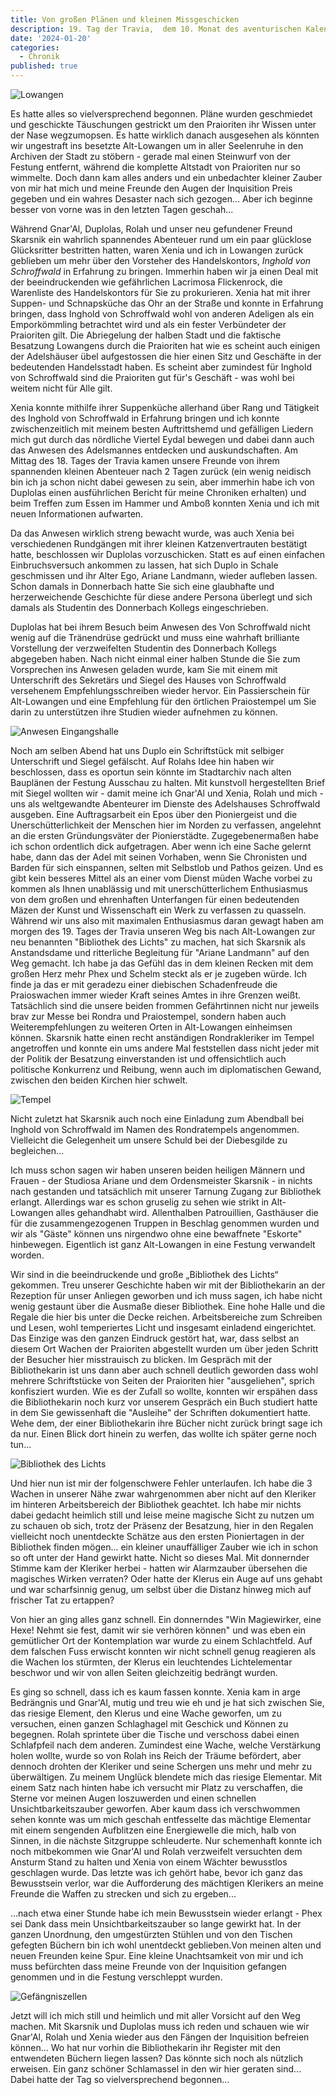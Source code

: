 ```yaml
---
title: Von großen Plänen und kleinen Missgeschicken
description: 19. Tag der Travia,  dem 10. Monat des aventurischen Kalender. Chronik des Barden Kilas.
date: '2024-01-20'
categories:
  - Chronik
published: true
---
```


![Lowangen](/maps/lowangen-annotiert2.jpg)

Es hatte alles so vielversprechend begonnen. Pläne wurden geschmiedet und geschickte Täuschungen gestrickt um den Praioriten ihr Wissen unter der Nase wegzumopsen. Es hatte wirklich danach ausgesehen als könnten wir ungestraft ins besetzte Alt-Lowangen um in aller Seelenruhe in den Archiven der Stadt zu stöbern - gerade mal einen Steinwurf von der Festung entfernt, während die komplette Altstadt von Praioriten nur so wimmelte. Doch dann kam alles anders und ein unbedachter kleiner Zauber von mir hat mich und meine Freunde den Augen der Inquisition Preis gegeben und ein wahres Desaster nach sich gezogen... Aber ich beginne besser von vorne was in den letzten Tagen geschah...

Während Gnar'Al, Duplolas, Rolah und unser neu gefundener Freund Skarsnik ein wahrlich spannendes Abenteuer rund um ein paar glücklose Glücksritter bestritten hatten, waren Xenia und ich in Lowangen zurück geblieben um mehr über den Vorsteher des Handelskontors, _Inghold von Schroffwald_ in Erfahrung zu bringen. Immerhin haben wir ja einen Deal mit der beeindruckenden wie gefährlichen Lacrimosa Flickenrock, die Warenliste des Handelskontors für Sie zu prokurieren. Xenia hat mit ihrer Suppen- und Schnapsküche das Ohr an der Straße und konnte in Erfahrung bringen, dass Inghold von Schroffwald wohl von anderen Adeligen als ein Emporkömmling betrachtet wird und als ein fester Verbündeter der Praioriten gilt. Die Abriegelung der halben Stadt und die faktische Besatzung Lowangens durch die Praioriten hat wie es scheint auch einigen der Adelshäuser übel aufgestossen die hier einen Sitz und Geschäfte in der bedeutenden Handelsstadt haben. Es scheint aber zumindest für Inghold von Schroffwald sind die Praioriten gut für's Geschäft - was wohl bei weitem nicht für Alle gilt.

Xenia konnte mithilfe ihrer Suppenküche allerhand über Rang und Tätigkeit des Inghold von Schroffwald in Erfahrung bringen und ich konnte zwischenzeitlich mit meinem besten Auftrittshemd und gefälligen Liedern mich gut durch das nördliche Viertel Eydal bewegen und dabei dann auch das Anwesen des Adelsmannes entdecken und auskundschaften. Am Mittag des 18. Tages der Travia kamen unsere Freunde von ihrem spannenden kleinen Abenteuer nach 2 Tagen zurück (ein wenig neidisch bin ich ja schon nicht dabei gewesen zu sein, aber immerhin habe ich von Duplolas einen ausführlichen Bericht für meine Chroniken erhalten) und beim Treffen zum Essen im Hammer und Amboß konnten Xenia und ich mit neuen Informationen aufwarten.

Da das Anwesen wirklich streng bewacht wurde, was auch Xenia bei verschiedenen Rundgängen mit ihrer kleinen Katzenvertrauten bestätigt hatte, beschlossen wir Duplolas vorzuschicken. Statt es auf einen einfachen Einbruchsversuch ankommen zu lassen, hat sich Duplo in Schale geschmissen und ihr Alter Ego, Ariane Landmann, wieder aufleben lassen. Schon damals in Donnerbach hatte Sie sich eine glaubhafte und herzerweichende Geschichte für diese andere Persona überlegt und sich damals als Studentin des Donnerbach Kollegs eingeschrieben.

Duplolas hat bei ihrem Besuch beim Anwesen des Von Schroffwald nicht wenig auf die Tränendrüse gedrückt und muss eine wahrhaft brilliante Vorstellung der verzweifelten Studentin des Donnerbach Kollegs abgegeben haben. Nach nicht einmal einer halben Stunde die Sie zum Vorsprechen ins Anwesen geladen wurde, kam Sie mit einem mit Unterschrift des Sekretärs und Siegel des Hauses von Schroffwald versehenem Empfehlungsschreiben wieder hervor. Ein Passierschein für Alt-Lowangen und eine Empfehlung für den örtlichen Praiostempel um Sie darin zu unterstützen ihre Studien wieder aufnehmen zu können.

![Anwesen Eingangshalle](/maps/anwesen-eingangshalle.jpg)

Noch am selben Abend hat uns Duplo ein Schriftstück mit selbiger Unterschrift und Siegel gefälscht. Auf Rolahs Idee hin haben wir beschlossen, dass es oportun sein könnte im Stadtarchiv nach alten Bauplänen der Festung Ausschau zu halten. Mit kunstvoll hergestellten Brief mit Siegel wollten wir - damit meine ich Gnar'Al und Xenia, Rolah und mich - uns als weltgewandte Abenteurer im Dienste des Adelshauses Schroffwald ausgeben. Eine Auftragsarbeit ein Epos über den Pioniergeist und die Unerschütterlichkeit der Menschen hier im Norden zu verfassen, angelehnt an die ersten Gründungsväter der Pionierstädte. Zugegebenermaßen habe ich schon ordentlich dick aufgetragen. Aber wenn ich eine Sache gelernt habe, dann das der Adel mit seinen Vorhaben, wenn Sie Chronisten und Barden für sich einspannen, selten mit Selbstlob und Pathos geizen. Und es gibt kein besseres Mittel als an einer vom Dienst müden Wache vorbei zu kommen als Ihnen unablässig und mit unerschütterlichem Enthusiasmus von dem großen und ehrenhaften Unterfangen für einen bedeutenden Mäzen der Kunst und Wissenschaft ein Werk zu verfassen zu quasseln. Während wir uns also mit maximalen Enthusiasmus daran gewagt haben am morgen des 19. Tages der Travia unseren Weg bis nach Alt-Lowangen zur neu benannten "Bibliothek des Lichts" zu machen, hat sich Skarsnik als Anstandsdame und ritterliche Begleitung für "Ariane Landmann" auf den Weg gemacht. Ich habe ja das Gefühl das in dem kleinen Recken mit dem großen Herz mehr Phex und Schelm steckt als er je zugeben würde. Ich finde ja das er mit geradezu einer diebischen Schadenfreude die Praioswachen immer wieder Kraft seines Amtes in ihre Grenzen weißt. Tatsächlich sind die unsere beiden frommen Gefährtinnen nicht nur jeweils brav zur Messe bei Rondra und Praiostempel, sondern haben auch Weiterempfehlungen zu weiteren Orten in Alt-Lowangen einheimsen können. Skarsnik hatte einen recht anständigen Rondrakleriker im Tempel angetroffen und konnte ein ums andere Mal feststellen dass nicht jeder mit der Politik der Besatzung einverstanden ist und offensichtlich auch politische Konkurrenz und Reibung, wenn auch im diplomatischen Gewand, zwischen den beiden Kirchen hier schwelt.

![Tempel](/maps/lowangen-tempel.jpg)

Nicht zuletzt hat Skarsnik auch noch eine Einladung zum Abendball bei Inghold von Schroffwald im Namen des Rondratempels angenommen. Vielleicht die Gelegenheit um unsere Schuld bei der Diebesgilde zu begleichen...

Ich muss schon sagen wir haben unseren beiden heiligen Männern und Frauen - der Studiosa Ariane und dem Ordensmeister Skarsnik - in nichts nach gestanden und tatsächlich mit unserer Tarnung Zugang zur Bibliothek erlangt. Allerdings war es schon gruselig zu sehen wie strikt in Alt-Lowangen alles gehandhabt wird. Allenthalben Patrouillien, Gasthäuser die für die zusammengezogenen Truppen in Beschlag genommen wurden und wir als "Gäste" können uns nirgendwo ohne eine bewaffnete "Eskorte" hinbewegen. Eigentlich ist ganz Alt-Lowangen in eine Festung verwandelt worden.

Wir sind in die beeindruckende und große „Bibliothek des Lichts“ gekommen. Treu unserer Geschichte haben wir mit der Bibliothekarin an der Rezeption für unser Anliegen geworben und ich muss sagen, ich habe nicht wenig gestaunt über die Ausmaße dieser Bibliothek. Eine hohe Halle und die Regale die hier bis unter die Decke reichen. Arbeitsbereiche zum Schreiben und Lesen, wohl temperiertes Licht und insgesamt einladend eingerichtet. Das Einzige was den ganzen Eindruck gestört hat, war, dass selbst an diesem Ort Wachen der Praioriten abgestellt wurden um über jeden Schritt der Besucher hier misstrauisch zu blicken. Im Gespräch mit der Bibliothekarin ist uns dann aber auch schnell deutlich geworden dass wohl mehrere Schriftstücke von Seiten der Praioriten hier "ausgeliehen", sprich konfisziert wurden. Wie es der Zufall so wollte, konnten wir erspähen dass die Bibliothekarin noch kurz vor unserem Gespräch ein Buch studiert hatte in dem Sie gewissenhaft die "Ausleihe" der Schriften dokumentiert hatte. Wehe dem, der einer Bibliothekarin ihre Bücher nicht zurück bringt sage ich da nur. Einen Blick dort hinein zu werfen, das wollte ich später gerne noch tun...

![Bibliothek des Lichts](/maps/bibliothek-des-lichts.jpg)

Und hier nun ist mir der folgenschwere Fehler unterlaufen. Ich habe die 3 Wachen in unserer Nähe zwar wahrgenommen aber nicht auf den Kleriker im hinteren Arbeitsbereich der Bibliothek geachtet. Ich habe mir nichts dabei gedacht heimlich still und leise meine magische Sicht zu nutzen um zu schauen ob sich, trotz der Präsenz der Besatzung, hier in den Regalen vielleicht noch unentdeckte Schätze aus den ersten Pioniertagen in der Bibliothek finden mögen... ein kleiner unauffälliger Zauber wie ich in schon so oft unter der Hand gewirkt hatte. Nicht so dieses Mal. Mit donnernder Stimme kam der Kleriker herbei - hatten wir Alarmzauber übersehen die magisches Wirken verraten? Oder hatte der Klerus ein Auge auf uns gehabt und war scharfsinnig genug, um selbst über die Distanz hinweg mich auf frischer Tat zu ertappen?

Von hier an ging alles ganz schnell. Ein donnerndes "Win Magiewirker, eine Hexe! Nehmt sie fest, damit wir sie verhören können" und was eben ein gemütlicher Ort der Kontemplation war wurde zu einem Schlachtfeld. Auf dem falschen Fuss erwischt konnten wir nicht schnell genug reagieren als die Wachen los stürmten, der Klerus ein leuchtendes Lichtelementar beschwor und wir von allen Seiten gleichzeitig bedrängt wurden.

Es ging so schnell, dass ich es kaum fassen konnte. Xenia kam in arge Bedrängnis und Gnar'Al, mutig und treu wie eh und je hat sich zwischen Sie, das riesige Element, den Klerus und eine Wache geworfen, um zu versuchen, einen ganzen Schlaghagel mit Geschick und Können zu begegnen. Rolah sprintete über die Tische und verschoss dabei einen Schlafpfeil nach dem anderen. Zumindest eine Wache, welche Verstärkung holen wollte, wurde so von Rolah ins Reich der Träume befördert, aber dennoch drohten der Kleriker und seine Schergen uns mehr und mehr zu überwältigen. Zu meinem Unglück blendete mich das riesige Elementar. Mit einem Satz nach hinten habe ich versucht mir Platz zu verschaffen, die Sterne vor meinen Augen loszuwerden und einen schnellen Unsichtbarkeitszauber geworfen. Aber kaum dass ich verschwommen sehen konnte was um mich geschah entfesselte das mächtige Elementar mit einem sengenden Aufblitzen eine Energiewelle die mich, halb von Sinnen, in die nächste Sitzgruppe schleuderte. Nur schemenhaft konnte ich noch mitbekommen wie Gnar'Al und Rolah verzweifelt versuchten dem Ansturm Stand zu halten und Xenia von einem Wächter bewusstlos geschlagen wurde. Das letzte was ich gehört habe, bevor ich ganz das Bewusstsein verlor, war die Aufforderung des mächtigen Klerikers an meine Freunde die Waffen zu strecken und sich zu ergeben...

...nach etwa einer Stunde habe ich mein Bewusstsein wieder erlangt - Phex sei Dank dass mein Unsichtbarkeitszauber so lange gewirkt hat. In der ganzen Unordnung, den umgestürzten Stühlen und von den Tischen gefegten Büchern bin ich wohl unentdeckt geblieben.Von meinen alten und neuen Freunden keine Spur. Eine kleine Unachtsamkeit von mir und ich muss befürchten dass meine Freunde von der Inquisition gefangen genommen und in die Festung verschleppt wurden.

![Gefängniszellen](/maps/gefaengnis-zellen.jpg)

Jetzt will ich mich still und heimlich und mit aller Vorsicht auf den Weg machen. Mit Skarsnik und Duplolas muss ich reden und schauen wie wir Gnar'Al, Rolah und Xenia wieder aus den Fängen der Inquisition befreien können... Wo hat nur vorhin die Bibliothekarin ihr Register mit den entwendeten Büchern liegen lassen? Das könnte sich noch als nützlich erweisen. Ein ganz schöner Schlamassel in den wir hier geraten sind... Dabei hatte der Tag so vielversprechend begonnen...

